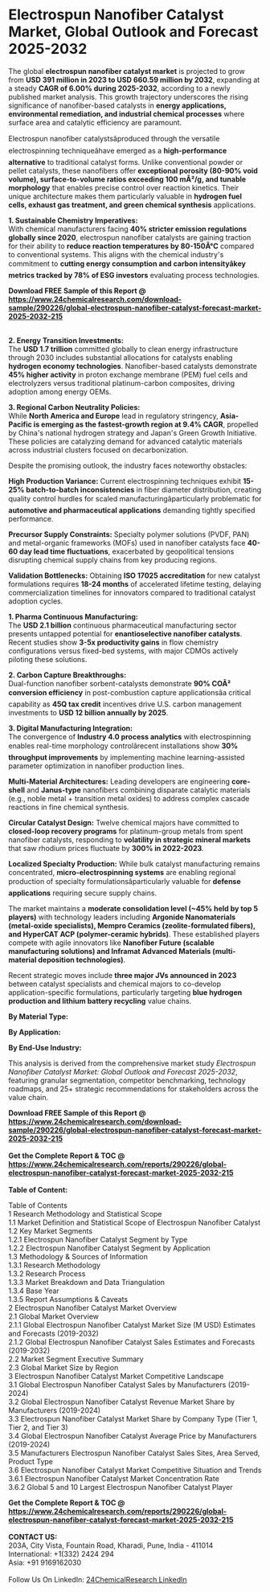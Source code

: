 <h1>Electrospun Nanofiber Catalyst Market, Global Outlook and Forecast 2025-2032</h1><p>The global <strong>electrospun nanofiber catalyst market</strong> is projected to grow from <strong>USD 391 million in 2023 to USD 660.59 million by 2032</strong>, expanding at a steady <strong>CAGR of 6.00% during 2025-2032</strong>, according to a newly published market analysis. This growth trajectory underscores the rising significance of nanofiber-based catalysts in <strong>energy applications, environmental remediation, and industrial chemical processes</strong> where surface area and catalytic efficiency are paramount.</p><p>Electrospun nanofiber catalystsâproduced through the versatile electrospinning techniqueâhave emerged as a <strong>high-performance alternative</strong> to traditional catalyst forms. Unlike conventional powder or pellet catalysts, these nanofibers offer <strong>exceptional porosity (80-90% void volume), surface-to-volume ratios exceeding 100 mÂ²/g, and tunable morphology</strong> that enables precise control over reaction kinetics. Their unique architecture makes them particularly valuable in <strong>hydrogen fuel cells, exhaust gas treatment, and green chemical synthesis</strong> applications.</p><p><strong>1. Sustainable Chemistry Imperatives:</strong><br>
With chemical manufacturers facing <strong>40% stricter emission regulations globally since 2020</strong>, electrospun nanofiber catalysts are gaining traction for their ability to <strong>reduce reaction temperatures by 80-150Â°C</strong> compared to conventional systems. This aligns with the chemical industry's commitment to <strong>cutting energy consumption and carbon intensityâkey metrics tracked by 78% of ESG investors</strong> evaluating process technologies.</p><div><b>Download FREE Sample of this Report @ 
            <a href="https://www.24chemicalresearch.com/download-sample/290226/global-electrospun-nanofiber-catalyst-forecast-market-2025-2032-215">
            https://www.24chemicalresearch.com/download-sample/290226/global-electrospun-nanofiber-catalyst-forecast-market-2025-2032-215</a></b></div><br><p><strong>2. Energy Transition Investments:</strong><br>
The <strong>USD 1.7 trillion</strong> committed globally to clean energy infrastructure through 2030 includes substantial allocations for catalysts enabling <strong>hydrogen economy technologies</strong>. Nanofiber-based catalysts demonstrate <strong>45% higher activity</strong> in proton exchange membrane (PEM) fuel cells and electrolyzers versus traditional platinum-carbon composites, driving adoption among energy OEMs.</p><p><strong>3. Regional Carbon Neutrality Policies:</strong><br>
While <strong>North America and Europe</strong> lead in regulatory stringency, <strong>Asia-Pacific is emerging as the fastest-growth region at 9.4% CAGR</strong>, propelled by China's national hydrogen strategy and Japan's Green Growth Initiative. These policies are catalyzing demand for advanced catalytic materials across industrial clusters focused on decarbonization.</p><p>Despite the promising outlook, the industry faces noteworthy obstacles:</p><p><strong>High Production Variance:</strong> Current electrospinning techniques exhibit <strong>15-25% batch-to-batch inconsistencies</strong> in fiber diameter distribution, creating quality control hurdles for scaled manufacturingâparticularly problematic for <strong>automotive and pharmaceutical applications</strong> demanding tightly specified performance.</p><p><strong>Precursor Supply Constraints:</strong> Specialty polymer solutions (PVDF, PAN) and metal-organic frameworks (MOFs) used in nanofiber catalysts face <strong>40-60 day lead time fluctuations</strong>, exacerbated by geopolitical tensions disrupting chemical supply chains from key producing regions.</p><p><strong>Validation Bottlenecks:</strong> Obtaining <strong>ISO 17025 accreditation</strong> for new catalyst formulations requires <strong>18-24 months</strong> of accelerated lifetime testing, delaying commercialization timelines for innovators compared to traditional catalyst adoption cycles.</p><p><strong>1. Pharma Continuous Manufacturing:</strong><br>
The <strong>USD 2.1 billion</strong> continuous pharmaceutical manufacturing sector presents untapped potential for <strong>enantioselective nanofiber catalysts</strong>. Recent studies show <strong>3-5x productivity gains</strong> in flow chemistry configurations versus fixed-bed systems, with major CDMOs actively piloting these solutions.</p><p><strong>2. Carbon Capture Breakthroughs:</strong><br>
Dual-function nanofiber sorbent-catalysts demonstrate <strong>90% COÂ² conversion efficiency</strong> in post-combustion capture applicationsâa critical capability as <strong>45Q tax credit</strong> incentives drive U.S. carbon management investments to <strong>USD 12 billion annually by 2025</strong>.</p><p><strong>3. Digital Manufacturing Integration:</strong><br>
The convergence of <strong>Industry 4.0 process analytics</strong> with electrospinning enables real-time morphology controlârecent installations show <strong>30% throughput improvements</strong> by implementing machine learning-assisted parameter optimization in nanofiber production lines.</p><p><strong>Multi-Material Architectures:</strong> Leading developers are engineering <strong>core-shell</strong> and <strong>Janus-type</strong> nanofibers combining disparate catalytic materials (e.g., noble metal + transition metal oxides) to address complex cascade reactions in fine chemical synthesis.</p><p><strong>Circular Catalyst Design:</strong> Twelve chemical majors have committed to <strong>closed-loop recovery programs</strong> for platinum-group metals from spent nanofiber catalysts, responding to <strong>volatility in strategic mineral markets</strong> that saw rhodium prices fluctuate by <strong>300% in 2022-2023</strong>.</p><p><strong>Localized Specialty Production:</strong> While bulk catalyst manufacturing remains concentrated, <strong>micro-electrospinning systems</strong> are enabling regional production of specialty formulationsâparticularly valuable for <strong>defense applications</strong> requiring secure supply chains.</p><p>The market maintains a <strong>moderate consolidation level (~45% held by top 5 players)</strong> with technology leaders including <strong>Argonide Nanomaterials (metal-oxide specialists), Mempro Ceramics (zeolite-formulated fibers), and HyperCAT ACP (polymer-ceramic hybrids)</strong>. These established players compete with agile innovators like <strong>Nanofiber Future (scalable manufacturing solutions) and Inframat Advanced Materials (multi-material deposition technologies)</strong>.</p><p>Recent strategic moves include <strong>three major JVs announced in 2023</strong> between catalyst specialists and chemical majors to co-develop application-specific formulations, particularly targeting <strong>blue hydrogen production and lithium battery recycling</strong> value chains.</p><p><strong>By Material Type:</strong></p><p><strong>By Application:</strong></p><p><strong>By End-Use Industry:</strong></p><p>This analysis is derived from the comprehensive market study <em>Electrospun Nanofiber Catalyst Market: Global Outlook and Forecast 2025-2032</em>, featuring granular segmentation, competitor benchmarking, technology roadmaps, and 25+ strategic recommendations for stakeholders across the value chain.</p><div><b>Download FREE Sample of this Report @ 
            <a href="https://www.24chemicalresearch.com/download-sample/290226/global-electrospun-nanofiber-catalyst-forecast-market-2025-2032-215">
            https://www.24chemicalresearch.com/download-sample/290226/global-electrospun-nanofiber-catalyst-forecast-market-2025-2032-215</a></b></div><br><div><b>Get the Complete Report & TOC @ 
            <a href="https://www.24chemicalresearch.com/reports/290226/global-electrospun-nanofiber-catalyst-forecast-market-2025-2032-215">
            https://www.24chemicalresearch.com/reports/290226/global-electrospun-nanofiber-catalyst-forecast-market-2025-2032-215</a></b></div><br>
            <b>Table of Content:</b><p>Table of Contents<br />
1 Research Methodology and Statistical Scope<br />
1.1 Market Definition and Statistical Scope of Electrospun Nanofiber Catalyst<br />
1.2 Key Market Segments<br />
1.2.1 Electrospun Nanofiber Catalyst Segment by Type<br />
1.2.2 Electrospun Nanofiber Catalyst Segment by Application<br />
1.3 Methodology & Sources of Information<br />
1.3.1 Research Methodology<br />
1.3.2 Research Process<br />
1.3.3 Market Breakdown and Data Triangulation<br />
1.3.4 Base Year<br />
1.3.5 Report Assumptions & Caveats<br />
2 Electrospun Nanofiber Catalyst Market Overview<br />
2.1 Global Market Overview<br />
2.1.1 Global Electrospun Nanofiber Catalyst Market Size (M USD) Estimates and Forecasts (2019-2032)<br />
2.1.2 Global Electrospun Nanofiber Catalyst Sales Estimates and Forecasts (2019-2032)<br />
2.2 Market Segment Executive Summary<br />
2.3 Global Market Size by Region<br />
3 Electrospun Nanofiber Catalyst Market Competitive Landscape<br />
3.1 Global Electrospun Nanofiber Catalyst Sales by Manufacturers (2019-2024)<br />
3.2 Global Electrospun Nanofiber Catalyst Revenue Market Share by Manufacturers (2019-2024)<br />
3.3 Electrospun Nanofiber Catalyst Market Share by Company Type (Tier 1, Tier 2, and Tier 3)<br />
3.4 Global Electrospun Nanofiber Catalyst Average Price by Manufacturers (2019-2024)<br />
3.5 Manufacturers Electrospun Nanofiber Catalyst Sales Sites, Area Served, Product Type<br />
3.6 Electrospun Nanofiber Catalyst Market Competitive Situation and Trends<br />
3.6.1 Electrospun Nanofiber Catalyst Market Concentration Rate<br />
3.6.2 Global 5 and 10 Largest Electrospun Nanofiber Catalyst Player</p><div><b>Get the Complete Report & TOC @ 
            <a href="https://www.24chemicalresearch.com/reports/290226/global-electrospun-nanofiber-catalyst-forecast-market-2025-2032-215">
            https://www.24chemicalresearch.com/reports/290226/global-electrospun-nanofiber-catalyst-forecast-market-2025-2032-215</a></b></div><br><b>CONTACT US:</b><br>
            203A, City Vista, Fountain Road, Kharadi, Pune, India - 411014<br>
            International: +1(332) 2424 294<br>
            Asia: +91 9169162030 <br><br>
            Follow Us On LinkedIn: <a href="https://www.linkedin.com/company/24chemicalresearch/">24ChemicalResearch LinkedIn</a>